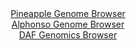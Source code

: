 <div id="Pineapple_Genome_Browser" align="center">
  <a href="https://igv.org/app/?sessionURL=blob:zZJda9swFIb_i6BlA8eftR0bykizdE2adl1SN2tLMSe2bIvKkiMpzhf571PLxm5WaC42Br6wDrL0vo.fHWqxkIQzFCPXdHzTcZCBZMVXU6gbiq.hxhLFBVCJDSRwgQVmGUbxDhUgFSSTsf6yUqqRsWUR1XRqYCU3pWdCDVvOYCXNjNdWn1MKcy5AcSGtMwEtt0jZdlZ4Dk1j6rs907dyUGABbSrOJLcazMp0pc9Lf43SEjNe47ReUkVeA6Q6j86YmwV86s2mvSzDUl7izTA_7V0Oe3feIHn4EvQfkq8XsySYHU9JyUAtBT4Nfbi4KptZVI0e8rsoXChCjtzza359P.VH3ufjwbohAstTJ3S6nh_a4QsawnK8_p9a64cc2Lwv2367UesaNue6sRxtj9yz6Ti4SNwtXyRvdN8biPJsqW1AWSXC2LENzw4M3w06L69O17DtSBMSnKD48clASkD2rLc_7pDaNNoZJPFi.aqPgbjIsUBxJ7L12VHk.ifhiR1Fzt7YoaWgfw_veTKJQtvtuW6QFoQqLXSeStZIExgz26wwy.2BPNXNZBzcSn5bzTXOm_uoy2EwXGcDZwlXf6TpagL68tefqKu.J9M_ce89QUw1P1Q4eul73_uLzQm1h5rQWXVvj8byuffN1Svn.U1Eh.EpuKhB6f16opc_nWtBEGBKD1oiyZxQojYzTZKvUOy4nlYXZZxy7SIS5fyDbdiG49sffyvq7Z_2PwA-">Pineapple Genome Browser</a>
</div>
<div id="Alphonso_Genome_Browser" align="center">
  <a href="https://igv.org/app/?sessionURL=blob:zZJba9swGIb_i6BlA8eW5NipDWWkbbxm7dotWeIeKEaxZVtEllxJOZP_Pq1s7GYbzcXGQBfShw7v9.jZgSVVmkkBYoBdFLgIAQfoWq7GpGk5vSEN1SAuCdfUAYqWVFGRUxDvQEm0IZPRtT1ZG9Pq2POYaTsNEZV0te.ShmylICvt5rLxziXnZCYVMVJp70yRpfRYteys6Iy0rWvf9t3AK4ghHuFtLYWWXktFla3sfdmPUlZRIRuaNQtu2EuAzOaxGQu3JO_66bif51TrK7oZFqf9q2F_6g8mD._D84fJ7WU6CdPjMasEMQtFT49wwuE5vsOJMP0kHY75.EIX83uk0sH8yL84Hqxbpqg.RT104gc9DH2LhomCrv.nru1gB3ZOk2AYLa5rE95PB5.nN_N5d1gnl7isPv6m770DuMwX1gSQ16oXI.j4MHQCHHa.TdGJA2Fk6SjJQPz45ACjSD632x93wGxa6wvQ9Hnxoo4DpCqoAnEngrCHoggH3V4XRhHaOzuwUPzvoU0mo6gHcR_jMCsZN1bmItOi1S4Rwl3mpVttD2Tph5UMaKTTyyN8ZraCJ_Tuy3WX1Sq_uv8lza4lYB9_.UDb6msy_RPvXhPENbNDZXu.DT7hdX6h12f.3QiFxSbi8nn64eYPeA5DU0rVEGP324pdfvdtSRQjwtjCkmk2Y5yZTWopyhWIEfattiCXXFoPgapmb6ADHRTAtz_19PdP.68-">Alphonso Genome Browser</a>
</div>


<div id="DAF_Genomics_Browser" align="center">
  <a href="https://igv.org/app/?sessionURL=blob:tZFra9swFIb_i2D95PslvkAYxmu60tFBgpteKOHMPo61WZYryXG8kP8.kbUMdmEMOpCExLm8r85zIDsUkvKOpMSz3NByXWIQ2fBxBaxv8RoYSpLW0Eo0iMAaBXYlkvRAapAKiuUHXdko1cvUtiuozS12nNFSWtK3oDclH1SDOtX0LGDwlXcwSqvkTCcrsKHtG95JbkNZopSmY_fYbTcj6OMltjm1xA0bWkVPqhttQhurrBq0W9pVuP.Lkf.grBd9m61X2an.CqfLap5dXWY3_nlxfzHL74uP79fFbH22otsO1CBwXsj8YhLTNIhxzGRwmzvgP9Gbxc6P3_jvzs73PRUo527kxn4YOVFEjgZpeTloBKRshJu6gRF5seEFgfl89cOZnoHglKQPjwZRAsovOv3hQNTUa1BE4tNwYmYQLioUJDUTx4ncJPHCIAqcJHGPxoEMon1lkotimUSOl3nezPoETOvXtD2NTwv9GnwtjD911vtfMS3CfBntVFwts3yPjF6Lz_1K1Hd3Mvgtpli7_.O3ai4YKB36_nyGAq1WY9ipH1T84.PxGw--">DAF Genomics Browser</a>
</div>
